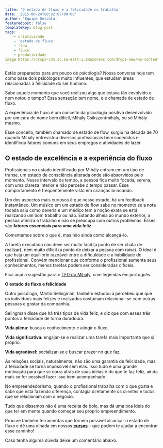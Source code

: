 ```yaml
---
title: 'O estado de fluxo e a felicidade no trabalho'
date: '2015-06-24T08:02:07+00:00'
author: 'Equipe Descola'
featuredpost: false
templateKey: blog-post
tags:
    - criatividade
    - 'estado de fluxo'
    - flow.
    - fluxo
    - produtividade
image https://drops-cdn.s3.sa-east-1.amazonaws.com/drops-new/wp-content/uploads/2015/06/24080207/fluxo_Descola-150x150.png
---
```

Estão preparados para um pouco de psicologia? Nossa conversa hoje tem como base dois psicólogos muito influentes, que estudam áreas relacionadas à felicidade do ser humano.

Sabe aquele momento que você realizou algo que estava tão envolvido e nem notou o tempo? Essa sensação tem nome, e é chamada de estado de fluxo.

A experiência de fluxo é um conceito da psicologia positiva desenvolvido por um cara de nome bem difícil, Mihály Csíkszentmihály, ou só Mihály mesmo.

Esse conceito, também chamado de estado de flow, surgiu na década de 70 quando Mihály entrevistou diversos profissionais bem sucedidos e identificou fatores comuns em seus empregos e atividades de lazer.

**O estado de excelência e a experiência do fluxo**
---------------------------------------------------

Profissionais no estado identificado por Mihály entram em um tipo de transe, um estado de consciência alterada onde são absorvidos pelo momento. Nesse intervalo de tempo, a pessoa fica muito focada, serena, com uma clareza interior e não percebe o tempo passar. Esse comportamento é frequentemente visto em crianças brincando.

Um dos aspectos mais curiosos é que nesse estado, há um feedback instantâneo. Um músico em um estado de flow sabe no momento se a nota tocada saiu como deveria e um médico tem a noção exata se está realizando um bom trabalho ou não. Estando alheia ao mundo exterior, a pessoa otimiza o trabalho e não se preocupa com outros problemas. Esses são **fatores essenciais para uma vida feliz**.

Comentamos sobre o que é, mas não ainda como alcançá-lo.

A tarefa executada não deve ser muito fácil (a ponto de ser chata de realizar), nem muito difícil (a ponto de deixar a pessoa com raiva). O ideal é que haja um equilíbrio razoável entre a dificuldade e a habilidade do profissional. Convém mencionar que conforme o profissional aumenta seus conhecimentos, menos tarefas podem ser consideradas difíceis.

Fica aqui a sugestão para o [TED do Mihály](https://www.ted.com/talks/mihaly_csikszentmihalyi_on_flow), com legendas em português.

**O estado de fluxo e felicidade**

Outro psicólogo, Martin Selingman, também estudou a percebeu que que os indivíduos mais felizes e realizados costumam relacionar-se com outras pessoas e gostar da companhia.

Selingman disse que há três tipos de vida feliz, e diz que com esses três pontos a felicidade de torna duradoura.

**Vida plena:** busca o conhecimento e atingir o fluxo.

**Vida significativa:** engajar-se e realizar uma tarefa mais importante que si próprio.

**Vida agradável:** socializar-se e buscar prazer no que faz.

As relações sociais, naturalmente, não são uma garantia de felicidade, mas a felicidade se torna impossível sem elas. Isso tudo é uma grande motivação para que se corra atrás de suas ideias e do que te faz feliz, ainda mais se for possível fazer isso bem acompanhado.

No empreendedorismo, quando o profissional trabalha com o que gosta e sabe que está fazendo diferença, contagia diretamente os clientes e todos que se relacionam com o negócio.

Tudo que dissemos não é uma receita de bolo, mas dá uma boa ideia do que ter em mente quando começar seu próprio empreendimento.

Procure também ferramentas que tornem possível alcançar o estado de fluxo e dê uma olhada em nossos **[cursos](http://www.descola.org/cursos)** – que podem te ajudar a encontrar esse caminho!

Caso tenha alguma dúvida deixe um comentário abaixo.